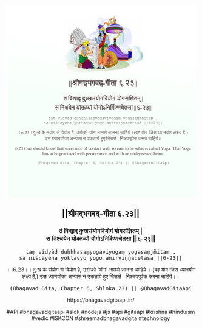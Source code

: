 <img src="../../asset/BG_6_23.png"/>
<center><h2>||श्रीमद्‍भगवद्‍-गीता ६.२३||</h2>
<h3>तं विद्याद् दुःखसंयोगवियोगं योगसंज्ञितम् |<br/>स निश्चयेन योक्तव्यो योगोऽनिर्विण्णचेतसा ||६-२३||</h3>
<pre>taṃ vidyād duḥkhasaṃyogaviyogaṃ yogasaṃjñitam .<br/>sa niścayena yoktavyo yogo.anirviṇṇacetasā ||6-23||</pre>
<p>।।6.23।। दु:ख के संयोग से वियोग है, उसीको 'योग' नामसे जानना चाहिये । (वह योग जिस ध्यानयोग लक्ष्य है,) उस ध्यानयोका अभ्यास न उकताये हुए चित्तसे   निश्चयपूर्वक करना चाहिये।।</p>
<pre>(Bhagavad Gita, Chapter 6, Shloka 23) || @BhagavadGitaApi</pre><p>https://bhagavadgitaapi.in/</p><p>#API #bhagavadgitaapi #slok #nodejs #js #api #gitaapi #krishna #hinduism #vedic #ISKCON #shreemadbhagavadgita #technology</p></center>